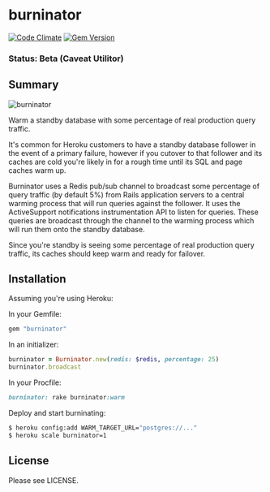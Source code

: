 # burninator

[![Code Climate](https://codeclimate.com/github/jpignata/burninator.png)](https://codeclimate.com/github/jpignata/burninator)
[![Gem Version](https://badge.fury.io/rb/burninator.png)](http://badge.fury.io/rb/burninator)

### Status: Beta (Caveat Utilitor)

## Summary

![burninator](http://25.media.tumblr.com/tumblr_li2bl6oSh01qh5zi3o1_500.jpg)

Warm a standby database with some percentage of real production query traffic.

It's common for Heroku customers to have a standby database follower in the
event of a primary failure, however if you cutover to that follower and its
caches are cold you're likely in for a rough time until its SQL and page
caches warm up.

Burninator uses a Redis pub/sub channel to broadcast some percentage of
query traffic (by default 5%) from Rails application servers to a central
warming process that will run queries against the follower. It uses the
ActiveSupport notifications instrumentation API to listen for queries. These
queries are broadcast through the channel to the warming process which
will run them onto the standby database.

Since you're standby is seeing some percentage of real production query
traffic, its caches should keep warm and ready for failover.

## Installation

Assuming you're using Heroku:

In your Gemfile:

```ruby
gem "burninator"
```

In an initializer:

```ruby
burninator = Burninator.new(redis: $redis, percentage: 25)
burninator.broadcast
```

In your Procfile:

```ruby
burninator: rake burninator:warm
```

Deploy and start burninating:

```sh
$ heroku config:add WARM_TARGET_URL="postgres://..."
$ heroku scale burninator=1
```

## License

Please see LICENSE.
